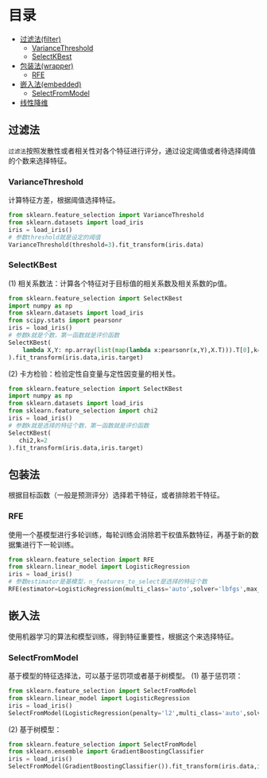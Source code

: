 # 目录
* [过滤法(filter)](#1)
  * [VarianceThreshold](#1.1)
  * [SelectKBest](#1.2) 
* [包装法(wrapper)](#2)
  * [RFE](#2.1)
* [嵌入法(embedded)](#3)
  * [SelectFromModel](#3.1)
* [线性降维](#4)
## <span id='1'>过滤法</span>
`过滤法`按照发散性或者相关性对各个特征进行评分，通过设定阈值或者待选择阈值的个数来选择特征。
### <span id='1.1'>VarianceThreshold</span>
计算特征方差，根据阈值选择特征。
```python
from sklearn.feature_selection import VarianceThreshold
from sklearn.datasets import load_iris
iris = load_iris()
# 参数threshold就是设定的阈值
VarianceThreshold(threshold=3).fit_transform(iris.data)
```
### <span id='1.2'>SelectKBest</span>
(1) 相关系数法：计算各个特征对于目标值的相关系数及相关系数的p值。
```python
from sklearn.feature_selection import SelectKBest
import numpy as np
from sklearn.datasets import load_iris
from scipy.stats import pearsonr
iris = load_iris()
# 参数k就是个数，第一函数就是评价函数
SelectKBest(
    lambda X,Y: np.array(list(map(lambda x:pearsonr(x,Y),X.T))).T[0],k=2
).fit_transform(iris.data,iris.target)
```
(2) 卡方检验：检验定性自变量与定性因变量的相关性。
 ```python
 from sklearn.feature_selection import SelectKBest
import numpy as np
from sklearn.datasets import load_iris
from sklearn.feature_selection import chi2
iris = load_iris()
# 参数k就是选择的特征个数，第一函数就是评价函数
SelectKBest(
    chi2,k=2
).fit_transform(iris.data,iris.target)
 ```
## <span id='2'>包装法</span>
根据目标函数（一般是预测评分）选择若干特征，或者排除若干特征。
### <span id='2.1'>RFE</span>
使用一个基模型进行多轮训练，每轮训练会消除若干权值系数特征，再基于新的数据集进行下一轮训练。
```python
from sklearn.feature_selection import RFE
from sklearn.linear_model import LogisticRegression
iris = load_iris()
# 参数estimator是基模型，n_features_to_select是选择的特征个数
RFE(estimator=LogisticRegression(multi_class='auto',solver='lbfgs',max_iter=500),n_features_to_select=2).fit_transform(iris.data,iris.target)
```
## <span id='3'>嵌入法</span>
使用机器学习的算法和模型训练，得到特征重要性，根据这个来选择特征。
### <span id='3.1'>SelectFromModel</span>
基于模型的特征选择法，可以基于惩罚项或者基于树模型。
(1) 基于惩罚项：
```python
from sklearn.feature_selection import SelectFromModel
from sklearn.linear_model import LogisticRegression
iris = load_iris()
SelectFromModel(LogisticRegression(penalty='l2',multi_class='auto',solver='lbfgs',C=0.1)).fit_transform(iris.data,iris.target)
```
(2) 基于树模型：
```python
from sklearn.feature_selection import SelectFromModel
from sklearn.ensemble import GradientBoostingClassifier
iris = load_iris()
SelectFromModel(GradientBoostingClassifier()).fit_transform(iris.data,iris.target)
```
